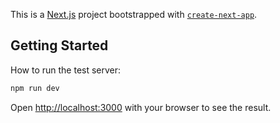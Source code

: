 This is a [Next.js](https://nextjs.org/) project bootstrapped with [`create-next-app`](https://github.com/vercel/next.js/tree/canary/packages/create-next-app).

## Getting Started

How to run the test server:

```bash
npm run dev
```

Open [http://localhost:3000](http://localhost:3000) with your browser to see the result.

